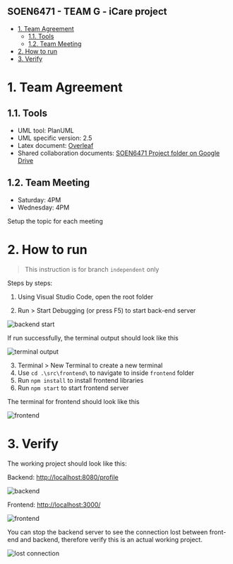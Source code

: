 SOEN6471 - TEAM G - iCare project
---

<!-- TOC -->

- [1. Team Agreement](#1-team-agreement)
    - [1.1. Tools](#11-tools)
    - [1.2. Team Meeting](#12-team-meeting)
- [2. How to run](#2-how-to-run)
- [3. Verify](#3-verify)

<!-- /TOC -->

# 1. Team Agreement
<a id="markdown-Team-Agreement" name="Team-Agreement"></a>

## 1.1. Tools
<a id="markdown-Tools" name="Tools"></a>

* UML tool: PlanUML
* UML specific version: 2.5
* Latex document: [Overleaf](https://www.overleaf.com/project/5ebc50fe232e7c0001a26413)
* Shared collaboration documents: [SOEN6471 Project folder on Google Drive](https://drive.google.com/drive/u/0/folders/1XqrZC_K5GWKAGo5Gh2oxO0GH3G9naT53)

## 1.2. Team Meeting
<a id="markdown-Team-Meeting" name="Team-Meeting"></a>

* Saturday: 4PM
* Wednesday: 4PM

Setup the topic for each meeting

# 2. How to run
<a id="markdown-How-to-run" name="How-to-run"></a>

> This instruction is for branch `independent` only

Steps by steps:

1. Using Visual Studio Code, open the root folder

2. Run > Start Debugging (or press F5) to start back-end server

![backend start](https://i.imgur.com/0RIRveA.png)

If run successfully, the terminal output should look like this

![terminal output](https://i.imgur.com/5xPomie.png)

3. Terminal > New Terminal to create a new terminal
4. Use `cd .\src\frontend\` to navigate to inside `frontend` folder
5. Run `npm install` to install frontend libraries
6. Run `npm start` to start frontend server

The terminal for frontend should look like this

![frontend](https://i.imgur.com/D7S2xrq.png)

# 3. Verify
<a id="markdown-Verify" name="Verify"></a>

The working project should look like this:

Backend: <http://localhost:8080/profile>

![backend](https://i.imgur.com/bIHb5GL.png)

Frontend: <http://localhost:3000/>

![frontend](https://i.imgur.com/V6j44VM.png)

You can stop the backend server to see the connection lost between front-end and backend, therefore verify this is an actual working project.

![lost connection](https://i.imgur.com/jN2AmWP.png)

